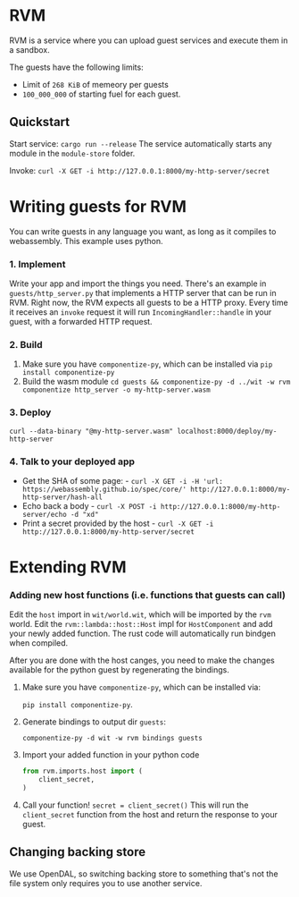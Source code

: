 # RVM
RVM is a service where you can upload guest services and execute them in a sandbox.

The guests have the following limits:
* Limit of `268 KiB` of memeory per guests
* `100_000_000` of starting fuel for each guest.

## Quickstart

Start service: `cargo run --release` The service automatically starts any module in the `module-store` folder.

Invoke: `curl -X GET -i http://127.0.0.1:8000/my-http-server/secret`

# Writing guests for RVM
You can write guests in any language you want, as long as it compiles to webassembly.
This example uses python.

### 1. Implement

Write your app and import the things you need.
There's an example in `guests/http_server.py` that implements a HTTP server that can be run in RVM.
Right now, the RVM expects all guests to be a HTTP proxy.
Every time it receives an `invoke` request it will run `IncomingHandler::handle` in your guest, with a forwarded HTTP request.

### 2. Build
1. Make sure you have `componentize-py`, which can be installed via `pip install componentize-py`
2. Build the wasm module `cd guests && componentize-py -d ../wit -w rvm componentize http_server -o my-http-server.wasm`

### 3. Deploy
`curl --data-binary "@my-http-server.wasm" localhost:8000/deploy/my-http-server` 

### 4. Talk to your deployed app

* Get the SHA of some page: - `curl -X GET -i -H 'url: https://webassembly.github.io/spec/core/' http://127.0.0.1:8000/my-http-server/hash-all`
* Echo back a body - `curl -X POST -i http://127.0.0.1:8000/my-http-server/echo -d "xd"`
* Print a secret provided by the host - `curl -X GET -i http://127.0.0.1:8000/my-http-server/secret`

# Extending RVM

### Adding new host functions (i.e. functions that guests can call)
Edit the `host` import in `wit/world.wit`, which will be imported by the `rvm` world.
Edit the `rvm::lambda::host::Host` impl for `HostComponent` and add your newly added function.
The rust code will automatically run bindgen when compiled.

After you are done with the host canges, you need to make the changes available for the python guest by regenerating the bindings.
 1. Make sure you have `componentize-py`, which can be installed via:
    
     `pip install componentize-py`.
 2. Generate bindings to output dir `guests`:

    `componentize-py -d wit -w rvm bindings guests`
 3. Import your added function in your python code
    ```python
    from rvm.imports.host import (
        client_secret,
    )
    ```
4. Call your function! `secret = client_secret()`
   This will run the `client_secret` function from the host and return the response to your guest.

## Changing backing store
We use OpenDAL, so switching backing store to something that's not the file system only requires you to use another service.
